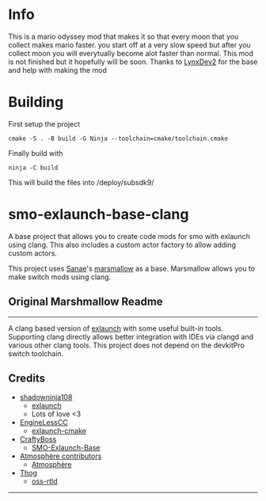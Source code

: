 # Info

This is a mario odyssey mod that makes it so that every moon that you collect makes mario faster. you start off at a very slow speed but after you collect moon you will everytually become alot faster than normal. This mod is not finished but it hopefully will be soon.
Thanks to [LynxDev2](https://github.com/LynxDev2) for the base and help with making the mod

# Building

First setup the project

`cmake -S . -B build -G Ninja --toolchain=cmake/toolchain.cmake`

Finally build with

`ninja -C build`

This will build the files into /deploy/subsdk9/




# smo-exlaunch-base-clang
A base project that allows you to create code mods for smo with exlaunch using clang.
This also includes a custom actor factory to allow adding custom actors.

This project uses [Sanae](https://github.com/Sanae6)'s [marsmallow](https://github.com/odyssey-modding/marshmallow) as a base. Marsmallow allows you to make switch mods using clang.

## Original Marshmallow Readme
------------------------------
A clang based version of [exlaunch](https://github.com/shadowninja108/exlaunch/) with some useful built-in tools.
Supporting clang directly allows better integration with IDEs via clangd and various other clang tools.
This project does not depend on the devkitPro switch toolchain.


## Credits
- [shadowninja108](https://github.com/shadowninja108)
  - [exlaunch](https://github.com/shadowninja108/exlaunch)
  - Lots of love <3
- [EngineLessCC](https://github.com/EngineLessCC)
  - [exlaunch-cmake](https://github.com/EngineLessCC/exlaunch-cmake/)
- [CraftyBoss](https://github.com/CraftyBoss)
  - [SMO-Exlaunch-Base](https://github.com/CraftyBoss/SMO-Exlaunch-Base/)
- [Atmosphère contributors](https://github.com/Atmosphere-NX/Atmosphere/graphs/contributors)
  - [Atmosphère](https://github.com/Atmosphere-NX/Atmosphere/)
- [Thog](https://github.com/Thog)
  - [oss-rtld](https://github.com/Thog/oss-rtld)
------------------------------
